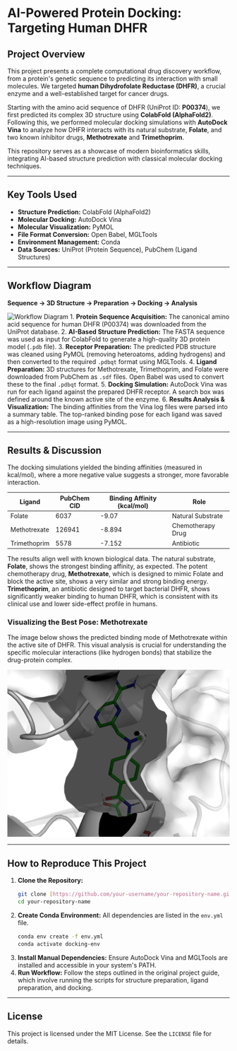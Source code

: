 # AI-Powered Protein Docking: Targeting Human DHFR

## Project Overview
This project presents a complete computational drug discovery workflow, from a protein's genetic sequence to predicting its interaction with small molecules. We targeted **human Dihydrofolate Reductase (DHFR)**, a crucial enzyme and a well-established target for cancer drugs.

Starting with the amino acid sequence of DHFR (UniProt ID: **P00374**), we first predicted its complex 3D structure using **ColabFold (AlphaFold2)**. Following this, we performed molecular docking simulations with **AutoDock Vina** to analyze how DHFR interacts with its natural substrate, **Folate**, and two known inhibitor drugs, **Methotrexate** and **Trimethoprim**.

This repository serves as a showcase of modern bioinformatics skills, integrating AI-based structure prediction with classical molecular docking techniques.

---

## Key Tools Used
* **Structure Prediction:** ColabFold (AlphaFold2)
* **Molecular Docking:** AutoDock Vina
* **Molecular Visualization:** PyMOL
* **File Format Conversion:** Open Babel, MGLTools
* **Environment Management:** Conda
* **Data Sources:** UniProt (Protein Sequence), PubChem (Ligand Structures)

---

## Workflow Diagram
**Sequence → 3D Structure → Preparation → Docking → Analysis**

![Workflow Diagram](https://i.imgur.com/example-workflow-image.png) 1.  **Protein Sequence Acquisition:** The canonical amino acid sequence for human DHFR (P00374) was downloaded from the UniProt database.
2.  **AI-Based Structure Prediction:** The FASTA sequence was used as input for ColabFold to generate a high-quality 3D protein model (`.pdb` file).
3.  **Receptor Preparation:** The predicted PDB structure was cleaned using PyMOL (removing heteroatoms, adding hydrogens) and then converted to the required `.pdbqt` format using MGLTools.
4.  **Ligand Preparation:** 3D structures for Methotrexate, Trimethoprim, and Folate were downloaded from PubChem as `.sdf` files. Open Babel was used to convert these to the final `.pdbqt` format.
5.  **Docking Simulation:** AutoDock Vina was run for each ligand against the prepared DHFR receptor. A search box was defined around the known active site of the enzyme.
6.  **Results Analysis & Visualization:** The binding affinities from the Vina log files were parsed into a summary table. The top-ranked binding pose for each ligand was saved as a high-resolution image using PyMOL.

---

## Results & Discussion
The docking simulations yielded the binding affinities (measured in kcal/mol), where a more negative value suggests a stronger, more favorable interaction.

| Ligand         | PubChem CID | Binding Affinity (kcal/mol) | Role                |
|----------------|-------------|-----------------------------|---------------------|
| Folate         | 6037        | -9.07                       | Natural Substrate   |
| Methotrexate   | 126941      | -8.894                      | Chemotherapy Drug   |
| Trimethoprim   | 5578        | -7.152                      | Antibiotic          |

The results align well with known biological data. The natural substrate, **Folate**, shows the strongest binding affinity, as expected. The potent chemotherapy drug, **Methotrexate**, which is designed to mimic Folate and block the active site, shows a very similar and strong binding energy. **Trimethoprim**, an antibiotic designed to target bacterial DHFR, shows significantly weaker binding to human DHFR, which is consistent with its clinical use and lower side-effect profile in humans.

### Visualizing the Best Pose: Methotrexate
The image below shows the predicted binding mode of Methotrexate within the active site of DHFR. This visual analysis is crucial for understanding the specific molecular interactions (like hydrogen bonds) that stabilize the drug-protein complex.

![Predicted binding pose of Methotrexate in the active site of DHFR.](out_images/126941_pose.png)

---

## How to Reproduce This Project
1.  **Clone the Repository:**
    ```bash
    git clone [https://github.com/your-username/your-repository-name.git](https://github.com/your-username/your-repository-name.git)
    cd your-repository-name
    ```
2.  **Create Conda Environment:** All dependencies are listed in the `env.yml` file.
    ```bash
    conda env create -f env.yml
    conda activate docking-env
    ```
3.  **Install Manual Dependencies:** Ensure AutoDock Vina and MGLTools are installed and accessible in your system's PATH.
4.  **Run Workflow:** Follow the steps outlined in the original project guide, which involve running the scripts for structure preparation, ligand preparation, and docking.

---

## License
This project is licensed under the MIT License. See the `LICENSE` file for details.
